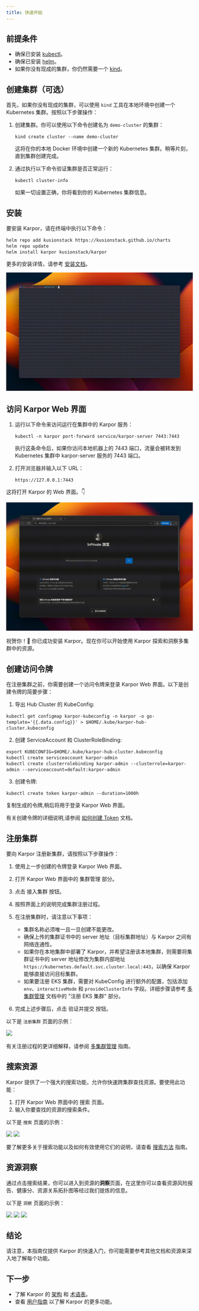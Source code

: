 ```yaml
---
title: 快速开始
---
```

## 前提条件

* 确保已安装 [kubectl](https://kubernetes.io/docs/tasks/tools/)。
* 确保已安装 [helm](https://helm.sh/docs/intro/install/)。
* 如果你没有现成的集群，你仍然需要一个 [kind](https://kind.sigs.k8s.io/docs/user/quick-start/#installation/)。

## 创建集群（可选）

首先，如果你没有现成的集群，可以使用 `kind` 工具在本地环境中创建一个 Kubernetes 集群。按照以下步骤操作：

1. 创建集群。你可以使用以下命令创建名为 `demo-cluster` 的集群：
   ```shell
   kind create cluster --name demo-cluster
   ```

   这将在你的本地 Docker 环境中创建一个新的 Kubernetes 集群。稍等片刻，直到集群创建完成。
2. 通过执行以下命令验证集群是否正常运行：
   ```shell
   kubectl cluster-info
   ```

   如果一切设置正确，你将看到你的 Kubernetes 集群信息。

## 安装

要安装 Karpor，请在终端中执行以下命令：

```shell
helm repo add kusionstack https://kusionstack.github.io/charts 
helm repo update
helm install karpor kusionstack/karpor
```

更多的安装详情，请参考 [安装文档](2-installation.md)。

![安装](./assets/2-installation/install.gif)

## 访问 Karpor Web 界面

1. 运行以下命令来访问运行在集群中的 Karpor 服务：
   ```shell
   kubectl -n karpor port-forward service/karpor-server 7443:7443
   ```

   执行这条命令后，如果你访问本地机器上的 7443 端口，流量会被转发到 Kubernetes 集群中 karpor-server 服务的 7443 端口。
2. 打开浏览器并输入以下 URL：
   ```shell
   https://127.0.0.1:7443 
   ```

这将打开 Karpor 的 Web 界面。👇

![在浏览器中打开](./assets/2-installation/open-in-browser.gif)

祝贺你！🎉 你已成功安装 Karpor。现在你可以开始使用 Karpor 探索和洞察多集群中的资源。

## 创建访问令牌

在注册集群之前，你需要创建一个访问令牌来登录 Karpor Web 界面。以下是创建令牌的简要步骤：

1. 导出 Hub Cluster 的 KubeConfig:

```shell
kubectl get configmap karpor-kubeconfig -n karpor -o go-template='{{.data.config}}' > $HOME/.kube/karpor-hub-cluster.kubeconfig
```

2. 创建 ServiceAccount 和 ClusterRoleBinding:

```shell
export KUBECONFIG=$HOME/.kube/karpor-hub-cluster.kubeconfig
kubectl create serviceaccount karpor-admin
kubectl create clusterrolebinding karpor-admin --clusterrole=karpor-admin --serviceaccount=default:karpor-admin
```

3. 创建令牌:

```shell
kubectl create token karpor-admin --duration=1000h
```

复制生成的令牌,稍后将用于登录 Karpor Web 界面。

有关创建令牌的详细说明,请参阅 [如何创建 Token](../3-user-guide/1-how-to-create-token.md) 文档。

## 注册集群

要向 Karpor 注册新集群，请按照以下步骤操作：

1. 使用上一步创建的令牌登录 Karpor Web 界面。
2. 打开 Karpor Web 界面中的 <kbd>集群管理</kbd> 部分。
3. 点击 <kbd>接入集群</kbd> 按钮。
4. 按照界面上的说明完成集群注册过程。

5. 在注册集群时，请注意以下事项：

   - 集群名称必须唯一且一旦创建不能更改。
   - 确保上传的集群证书中的 server 地址（目标集群地址）与 Karpor 之间有网络连通性。
   - 如果你在本地集群中部署了 Karpor，并希望注册该本地集群，则需要将集群证书中的 server 地址修改为集群内部地址 `https://kubernetes.default.svc.cluster.local:443`，以确保 Karpor 能够直接访问目标集群。
   - 如果要注册 EKS 集群，需要对 KubeConfig 进行额外的配置，包括添加 `env`、`interactiveMode` 和 `provideClusterInfo` 字段。详细步骤请参考 [多集群管理](../3-user-guide/2-multi-cluster-management.md) 文档中的 "注册 EKS 集群" 部分。

6. 完成上述步骤后，点击 <kbd>验证并提交</kbd> 按钮。

以下是 `注册集群` 页面的示例：

![](/karpor/assets/cluster-mng/cluster-mng-register-new-cluster.png)

有关注册过程的更详细解释，请参阅 [多集群管理](../3-user-guide/2-multi-cluster-management.md) 指南。

## 搜索资源

Karpor 提供了一个强大的搜索功能，允许你快速跨集群查找资源。要使用此功能：

1. 打开 Karpor Web 界面中的 <kbd>搜索</kbd> 页面。
2. 输入你要查找的资源的搜索条件。

以下是 `搜索` 页面的示例：

![](/karpor/assets/search/search-auto-complete.png)
![](/karpor/assets/search/search-result.png)

要了解更多关于搜索功能以及如何有效使用它们的说明，请查看 [搜索方法](../5-references/3-search-methods.md) 指南。

## 资源洞察

通过点击搜索结果，你可以进入到资源的**洞察**页面，在这里你可以查看资源风险报告、健康分、资源关系拓扑图等经过我们提炼的信息。

以下是 `洞察` 页面的示例：

![](/karpor/assets/insight/insight-home.png)
![](/karpor/assets/insight/insight-single-issue.png)
![](/karpor/assets/insight/insight-topology.png)

## 结论

请注意，本指南仅提供 Karpor 的快速入门，你可能需要参考其他文档和资源来深入地了解每个功能。

## 下一步

- 了解 Karpor 的 [架构](../concepts/architecture) 和 [术语表](../concepts/glossary)。
- 查看 [用户指南](../user-guide/multi-cluster-management) 以了解 Karpor 的更多功能。
